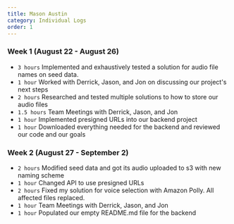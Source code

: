 ```yaml
---
title: Mason Austin
category: Individual Logs
order: 1
---
```


### Week 1 (August 22 - August 26)
  - `3 hours` Implemented and exhaustively tested a solution for audio file names on seed data.
  - `1 hour` Worked with Derrick, Jason, and Jon on discussing our project's next steps
  - `2 hours` Researched and tested multiple solutions to how to store our audio files
  - `1.5 hours` Team Meetings with Derrick, Jason, and Jon
  - `1 hour` Implemented presigned URLs into our backend project
  - `1 hour` Downloaded everything needed for the backend and reviewed our code and our goals

### Week 2 (August 27 - September 2)
  - `2 hours` Modified seed data and got its audio uploaded to s3 with new naming scheme
  - `1 hour` Changed API to use presigned URLs
  - `2 hours` Fixed my solution for voice selection with Amazon Polly. All affected files replaced.
  - `1 hour` Team Meetings with Derrick, Jason, and Jon
  - `1 hour` Populated our empty README.md file for the backend
